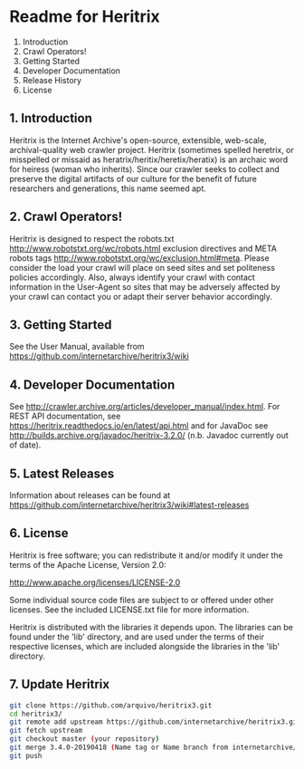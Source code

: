 Readme for Heritrix
====================

1. Introduction
2. Crawl Operators!
3. Getting Started
4. Developer Documentation
5. Release History
6. License


## 1. Introduction

Heritrix is the Internet Archive's open-source, extensible, web-scale,
archival-quality web crawler project. Heritrix (sometimes spelled heretrix, or
misspelled or missaid as heratrix/heritix/heretix/heratix) is an archaic word
for heiress (woman who inherits). Since our crawler seeks to collect and
preserve the digital artifacts of our culture for the benefit of future
researchers and generations, this name seemed apt.


## 2. Crawl Operators!

Heritrix is designed to respect the robots.txt
<http://www.robotstxt.org/wc/robots.html> exclusion directives and META robots
tags <http://www.robotstxt.org/wc/exclusion.html#meta>.  Please consider the
load your crawl will place on seed sites and set politeness policies
accordingly. Also, always identify your crawl with contact information in the
User-Agent so sites that may be adversely affected by your crawl can contact
you or adapt their server behavior accordingly.


## 3. Getting Started

See the User Manual, available from <https://github.com/internetarchive/heritrix3/wiki>


## 4. Developer Documentation

See <http://crawler.archive.org/articles/developer_manual/index.html>.
For REST API documentation, see <https://heritrix.readthedocs.io/en/latest/api.html>
and for JavaDoc see <http://builds.archive.org/javadoc/heritrix-3.2.0/> (n.b. Javadoc currently out of date).


## 5. Latest Releases

Information about releases can be found at <https://github.com/internetarchive/heritrix3/wiki#latest-releases>


## 6. License

Heritrix is free software; you can redistribute it and/or modify it
under the terms of the Apache License, Version 2.0:

 http://www.apache.org/licenses/LICENSE-2.0

Some individual source code files are subject to or offered under other
licenses. See the included LICENSE.txt file for more information.

Heritrix is distributed with the libraries it depends upon.  The
libraries can be found under the 'lib' directory, and are used under
the terms of their respective licenses, which are included alongside
the libraries in the 'lib' directory.

## 7. Update Heritrix

```bash
git clone https://github.com/arquivo/heritrix3.git
cd heritrix3/
git remote add upstream https://github.com/internetarchive/heritrix3.git
git fetch upstream
git checkout master (your repository)
git merge 3.4.0-20190418 (Name tag or Name branch from internetarchive/heritrix3.git)
git push
```
